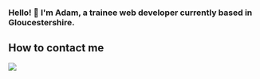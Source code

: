 ### Hello! 👋 I'm Adam, a trainee web developer currently based in Gloucestershire.

## How to contact me

<img src="{https://img.shields.io/badge/LinkedIn-0077B5?style=for-the-badge&logo=linkedin&logoColor=white}" />

<!--
**AdamDCosta/AdamDCosta** is a ✨ _special_ ✨ repository because its `README.md` (this file) appears on your GitHub profile.

Here are some ideas to get you started:

- 🔭 I’m currently working on ...
- 🌱 I’m currently learning ...
- 👯 I’m looking to collaborate on ...
- 🤔 I’m looking for help with ...
- 💬 Ask me about ...
- 📫 How to reach me: ...
- 😄 Pronouns: ...
- ⚡ Fun fact: ...
-->
